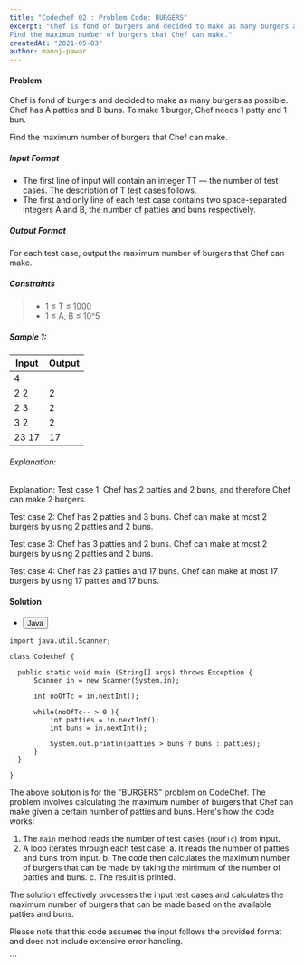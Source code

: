 ```yaml
---
title: "Codechef 02 : Problem Code: BURGERS"
excerpt: "Chef is fond of burgers and decided to make as many burgers as possible. Chef has A patties and B buns. To make 1 burger, Chef needs 1 patty and 1 bun.
Find the maximum number of burgers that Chef can make."
createdAt: "2021-05-03"
author: manoj-pawar
---
```


#### Problem

Chef is fond of burgers and decided to make as many burgers as possible. Chef has A patties and B buns. To make 1 burger, Chef needs 1 patty and 1 bun.

Find the maximum number of burgers that Chef can make.

##### Input Format

-   The first line of input will contain an integer TT — the number of test cases. The description of T test cases follows.
-   The first and only line of each test case contains two space-separated integers A and B, the number of patties and buns respectively.

##### Output Format

For each test case, output the maximum number of burgers that Chef can make.

##### Constraints

> -   1 ≤ T ≤ 1000
> -   1 ≤ A, B ≤ 10^5

##### Sample 1:

| Input | Output |
| ----- | ------ |
| 4     |        |
| 2 2   | 2      |
| 2 3   | 2      |
| 3 2   | 2      |
| 23 17 | 17     |

###### Explanation:

Explanation:
Test case 1: Chef has 2 patties and 2 buns, and therefore Chef can make 2 burgers.

Test case 2: Chef has 2 patties and 3 buns. Chef can make at most 2 burgers by using 2 patties and 2 buns.

Test case 3: Chef has 3 patties and 2 buns. Chef can make at most 2 burgers by using 2 patties and 2 buns.

Test case 4: Chef has 23 patties and 17 buns. Chef can make at most 17 burgers by using 17 patties and 17 buns.

#### Solution

<ul className="nav nav-tabs" id="myTab" role="tablist">
  <li className="nav-item" role="presentation">
    <button className="nav-link active" id="home-tab" data-bs-toggle="tab" data-bs-target="#home" type="button" role="tab" aria-controls="home" aria-selected="true">Java</button>
  </li>
</ul>
<div className="tab-content" id="myTabContent">
  <div className="tab-pane fade show active" id="home" role="tabpanel" aria-labelledby="home-tab">
  
  ```java[class="line-numbers"]
import java.util.Scanner;

class Codechef {

    public static void main (String[] args) throws Exception {
        Scanner in = new Scanner(System.in);

        int noOfTc = in.nextInt();

        while(noOfTc-- > 0 ){
            int patties = in.nextInt();
            int buns = in.nextInt();

            System.out.println(patties > buns ? buns : patties);
        }
    }

}

```

The above solution is for the "BURGERS" problem on CodeChef. The problem involves calculating the maximum number of burgers that Chef can make given a certain number of patties and buns. Here's how the code works:

1. The `main` method reads the number of test cases (`noOfTc`) from input.
2. A loop iterates through each test case:
   a. It reads the number of patties and buns from input.
   b. The code then calculates the maximum number of burgers that can be made by taking the minimum of the number of patties and buns.
   c. The result is printed.

The solution effectively processes the input test cases and calculates the maximum number of burgers that can be made based on the available patties and buns.

Please note that this code assumes the input follows the provided format and does not include extensive error handling.
</div>
</div>
```
